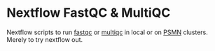 # Nextflow FastQC & MultiQC

Nextflow scripts to run [fastqc](https://www.bioinformatics.babraham.ac.uk/projects/fastqc/) or [multiqc](https://multiqc.info/) in local or on [PSMN](https://www.ens-lyon.fr/en/research/research-units/laboratories/pole-scientifique-de-modelisation-numerique) clusters.\
Merely to try nextflow out.
